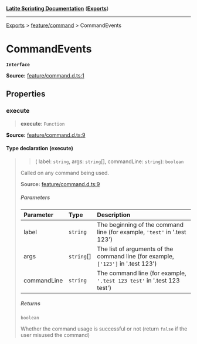 [**Latite Scripting Documentation**](../../README.md) ([**Exports**](../../exports.md))

---

[Exports](../../exports.md) > [feature/command](../index.md) > CommandEvents

# CommandEvents

**`Interface`**

**Source:** [feature/command.d.ts:1](https://github.com/LatiteScripting/latitescripting.github.io/blob/6e0c251/definitions/feature/command.d.ts#L1)

## Properties

### execute

> **execute**: `Function`

**Source:** [feature/command.d.ts:9](https://github.com/LatiteScripting/latitescripting.github.io/blob/6e0c251/definitions/feature/command.d.ts#L9)

#### Type declaration (execute)

> > (
> > label: `string`,
> > args: `string`[],
> > commandLine: `string`): `boolean`
>
> Called on any command being used.
>
> **Source:** [feature/command.d.ts:9](https://github.com/LatiteScripting/latitescripting.github.io/blob/6e0c251/definitions/feature/command.d.ts#L9)
>
> ##### Parameters
>
> | Parameter   | Type       | Description                                                                       |
> | :---------- | :--------- | :-------------------------------------------------------------------------------- |
> | label       | `string`   | The beginning of the command line (for example, `'test'` in '.test 123')          |
> | args        | `string`[] | The list of arguments of the command line (for example, `['123']` in '.test 123') |
> | commandLine | `string`   | The command line (for example, `'.test 123 test'` in '.test 123 test')            |
>
> ##### Returns
>
> `boolean`
>
> Whether the command usage is successful or not (return `false` if the user misused the command)
